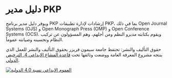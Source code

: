 # دليل مدير PKP

ويوفر دليل مدير برنامج PKP إرشادات لإدارة تطبيقات PKP، بما في ذلك Open Journal Systems \(OJS\) و Open Monograph Press \(OMP\) و Open Conference Systems \(OCS\). ويقوم بكتابته مديرو النظم ومن أجلهم، وهم المسؤولون عن تركيب النظام وتحسينه وصيانته عموماً.

حقوق التأليف والنشر: تحتفظ جامعة سيمون فريزر بحقوق التأليف والنشر للعمل الذي ينتجه مشروع المعرفة العامة ووضعت وثائقها تحت [قاعدة المشاع الإبداعي 4. الترخيص الدولي](https://creativecommons.org/licenses/by/4.0/).

[![العموم الإبداعي نسبة 4.0 الدولية](https://licensebuttons.net/l/by/4.0/88x31.png)](https://creativecommons.org/licenses/by/4.0/)
